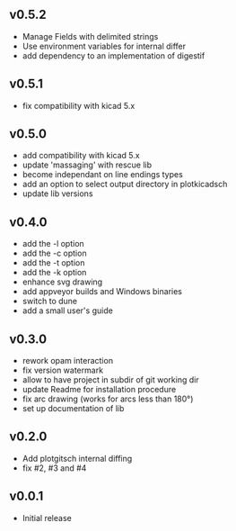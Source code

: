 v0.5.2
------

 - Manage Fields with delimited strings
 - Use environment variables for internal differ
 - add dependency to an implementation of digestif

v0.5.1
------

 - fix compatibility with kicad 5.x

v0.5.0
------

 - add compatibility with kicad 5.x
 - update 'massaging' with rescue lib
 - become independant on line endings types
 - add an option to select output directory in plotkicadsch
 - update lib versions

v0.4.0
------

 - add the -l option
 - add the -c option
 - add the -t option
 - add the -k option
 - enhance svg drawing
 - add appveyor builds and Windows binaries
 - switch to dune
 - add a small user's guide

v0.3.0
------

 - rework opam interaction
 - fix version watermark
 - allow to have project in subdir of git working dir
 - update Readme for installation procedure
 - fix arc drawing (works for arcs less than 180°)
 - set up documentation of lib

v0.2.0
------

 - Add plotgitsch internal diffing
 - fix #2, #3 and #4

v0.0.1
------

 - Initial release
